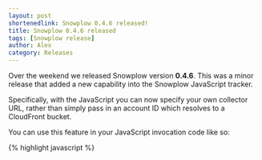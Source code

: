 ```yaml
---
layout: post
shortenedlink: Snowplow 0.4.6 released!
title: Snowplow 0.4.6 released
tags: [Snowplow release]
author: Alex
category: Releases
---
```


Over the weekend we released Snowplow version **0.4.6**. This was a minor release that added a new capability into the Snowplow JavaScript tracker.

Specifically, with the JavaScript you can now specify your own collector URL, rather than simply pass in an account ID which resolves to a CloudFront bucket.

You can use this feature in your JavaScript invocation code like so:

{% highlight javascript %}
<!-- Snowplow starts plowing -->
<script type="text/javascript">
var _snaq = _snaq || [];

_snaq.push(['setCollectorUrl', 'collector.mydomain.com']);
_snaq.push(['trackPageView']);

(function() {
...
{% endhighlight %}

Where `collector.mydomain.com` is the URL to your own collector.

We added this capability to Snowplow in support of Simon Rumble's excellent [SnowCannon] [snowcannon] prototype node.js collector for Snowplow. Going forwards you can of course use this custom URL to send your Snowplow events to any kind of collector on a domain you control.

Anyway I hope you like the feature and let us know how you get on with it!

[snowcannon]: https://github.com/shermozle/SnowCannon